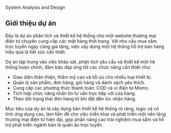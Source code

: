 System Analysis and Design

## Giới thiệu dự án

Đây là dự án phân tích và thiết kế hệ thống cho một website thương mại điện tử chuyên cung cấp các mặt hàng thời trang. Với nhu cầu mua sắm trực tuyến ngày càng gia tăng, việc xây dựng một hệ thống hỗ trợ bán hàng hiệu quả là hết sức cần thiết.

Dự án tập trung vào việc khảo sát, phân tích yêu cầu và thiết kế một hệ thống hoàn chỉnh, đảm bảo đáp ứng tốt các chức năng cần thiết như:

-  Giao diện thân thiện, thẩm mỹ cao và tối ưu cho nhiều loại thiết bị.
-  Quản lý sản phẩm, đơn hàng, giỏ hàng và danh sách yêu thích.
-  Cung cấp các phương thức thanh toán: COD và ví điện tử Momo.
-  Tích hợp chức năng nhắn tin tư vấn trực tiếp với cửa hàng.
-  Theo dõi trạng thái đơn hàng từ khi đặt đến lúc nhận hàng.




Mục tiêu của dự án là xây dựng bản thiết kế hệ thống rõ ràng, logic và có tính ứng dụng cao, làm tiền đề cho việc triển khai và phát triển một nền tảng thương mại điện tử hiện đại, góp phần nâng cao trải nghiệm mua sắm và hỗ trợ phát triển ngành bán lẻ quần áo trực tuyến.



